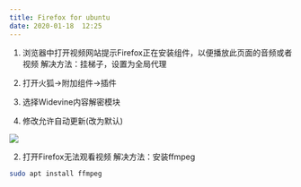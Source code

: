 ```yaml
---
title: Firefox for ubuntu
date: 2020-01-18  12:25
---
```


1. 浏览器中打开视频网站提示Firefox正在安装组件，以便播放此页面的音频或者视频
解决方法：挂梯子，设置为全局代理

1. 打开火狐->附加组件->插件
2. 选择Widevine内容解密模块
3. 修改允许自动更新(改为默认)

![]( https://www.sonydafa.com/cloud/downloadFile/widewine.png )

2. 打开Firefox无法观看视频
解决方法：安装ffmpeg
```bash
sudo apt install ffmpeg
```
